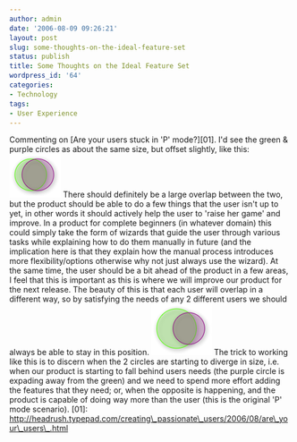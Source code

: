 ```yaml
---
author: admin
date: '2006-08-09 09:26:21'
layout: post
slug: some-thoughts-on-the-ideal-feature-set
status: publish
title: Some Thoughts on the Ideal Feature Set
wordpress_id: '64'
categories:
- Technology
tags:
- User Experience
---
```


Commenting on [Are your users stuck in 'P' mode?][01]. I'd see the green
& purple circles as about the same size, but offset slightly, like this:
![The Ideal Feature Set](/images/2006/08/venn-ideal-features.png) There
should definitely be a large overlap between the two, but the product
should be able to do a few things that the user isn't up to yet, in
other words it should actively help the user to 'raise her game' and
improve. In a product for complete beginners (in whatever domain) this
could simply take the form of wizards that guide the user through
various tasks while explaining how to do them manually in future (and
the implication here is that they explain how the manual process
introduces more flexibility/options otherwise why not just always use
the wizard). At the same time, the user should be a bit ahead of the
product in a few areas, I feel that this is important as this is where
we will improve our product for the next release. The beauty of this is
that each user will overlap in a different way, so by satisfying the
needs of any 2 different users we should always be able to stay in this
position. ![Too Few Features](/images/2006/08/venn-too-few-features.png)
The trick to working like this is to discern when the 2 circles are
starting to diverge in size, i.e. when our product is starting to fall
behind users needs (the purple circle is expading away from the green)
and we need to spend more effort adding the features that they need; or,
when the opposite is happening, and the product is capable of doing way
more than the user (this is the original 'P' mode scenario). [01]:
http://headrush.typepad.com/creating\_passionate\_users/2006/08/are\_your\_users\_.html
